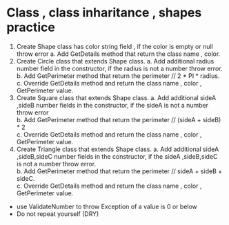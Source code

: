 # Class , class inharitance , shapes practice
1. Create Shape class has color string field , if the color is empty or null throw error
    a. Add GetDetails method that return the class name , color. <br/>
2. Create Circle class that extends Shape class.
    a. Add additional radius number field in the constructor, if the radius is not a number throw error.  <br/>
    b. Add GetPerimeter method that return the perimeter // 2 * PI * radius. <br/>
    c. Override GetDetails method and return the class name , color ,  GetPerimeter value.  <br/>
3. Create Square class that extends Shape class.
    a. Add additional sideA ,sideB number fields in the constructor, if the sideA  is not a number throw error <br/>
    b. Add GetPerimeter method that return the perimeter // (sideA + sideB) * 2 <br/>
    c. Override GetDetails method and return the class name , color ,  GetPerimeter value. <br/>
4. Create Triangle class that extends Shape class.
    a. Add additional sideA ,sideB,sideC number fields in the constructor, if the sideA ,sideB,sideC is not a number throw error. <br/>
    b. Add GetPerimeter method that return the perimeter // sideA + sideB + sideC.  <br/>
    c. Override GetDetails method and return the class name , color ,  GetPerimeter value. <br/>
* use ValidateNumber to throw Exception of a value is 0 or below
* Do not repeat yourself (DRY)